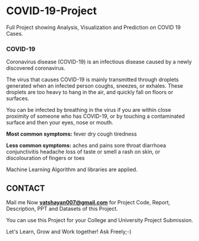 # COVID-19-Project
Full Project showing Analysis, Visualization and Prediction on COVID 19 Cases. 


### COVID-19

Coronavirus disease (COVID-19) is an infectious disease caused by a newly discovered coronavirus.

The virus that causes COVID-19 is mainly transmitted through droplets generated when an infected person coughs, sneezes, or exhales. These droplets are too heavy to hang in the air, and quickly fall on floors or surfaces.

You can be infected by breathing in the virus if you are within close proximity of someone who has COVID-19, or by touching a contaminated surface and then your eyes, nose or mouth.

**Most common symptoms:**
fever
dry cough
tiredness

**Less common symptoms:**
aches and pains
sore throat
diarrhoea
conjunctivitis
headache
loss of taste or smell
a rash on skin, or discolouration of fingers or toes

Machine Learning Algorithm and libraries are applied.

## CONTACT

Mail me Now **vatshayan007@gmail.com** for Project Code, Report, Description, PPT and Datasets of this Project.

You can use this Project for your College and University Project Submission.

Let's Learn, Grow and Work together!
Ask Freely;-)


